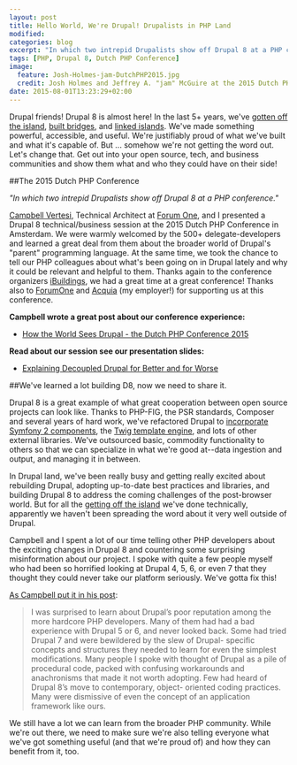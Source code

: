 ```yaml
---
layout: post
title: Hello World, We're Drupal! Drupalists in PHP Land
modified:
categories: blog
excerpt: "In which two intrepid Drupalists show off Drupal 8 at a PHP conference."
tags: [PHP, Drupal 8, Dutch PHP Conference]
image:
  feature: Josh-Holmes-jam-DutchPHP2015.jpg
  credit: Josh Holmes and Jeffrey A. "jam" McGuire at the 2015 Dutch PHP Conference, photo by jam.
date: 2015-08-01T13:23:29+02:00
---
```


Drupal friends! Drupal 8 is almost here! In the last 5+ years, we've [gotten off the island](http://www.garfieldtech.com/blog/off-the-island-2013), [built bridges](http://www.acquia.com/resources/podcasts/acquia-podcast-171-drupal-php-linking-islands-podcast-1), and [linked islands](http://www.acquia.com/resources/podcasts/acquia-podcast-172-drupal-php-linking-islands-podcast-2). We've made something powerful, accessible, and useful. We're justifiably proud of what we've built and what it's capable of. But ... somehow we're not getting the word out. Let's change that. Get out into your open source, tech, and business communities and show them what and who they could have on their side!

##The 2015 Dutch PHP Conference

_"In which two intrepid Drupalists show off Drupal 8 at a PHP conference."_

[Campbell Vertesi](https://www.drupal.org/u/ohthehugemanatee), Technical Architect at [Forum One](http://forumone.com/), and I presented a Drupal 8 technical/business session at the 2015 Dutch PHP Conference in Amsterdam. We were warmly welcomed by the 500+ delegate-developers and learned a great deal from them about the broader world of Drupal's "parent" programming language. At the same time, we took the chance to tell our PHP colleagues about what's been going on in Drupal lately and why it could be relevant and helpful to them. Thanks again to the conference organizers [iBuildings](http://www.ibuildings.nl/), we had a great time at a great conference! Thanks also to [ForumOne](http://forumone.com) and [Acquia](http://acquia.com) (my employer!) for supporting us at this conference.

**Campbell wrote a great post about our conference experience:**

- [How the World Sees Drupal - the Dutch PHP Conference 2015](https://ohthehugemanatee.org/blog/2015/06/27/dutch-php-conference-2015/)

**Read about our session see our presentation slides:**

- [Explaining Decoupled Drupal for Better and for Worse](http://horncologne.github.io/blog/explaining-decoupled-drupal-for-better-and-for-worse/)

##We've learned a lot building D8, now we need to share it.

Drupal 8 is a great example of what great cooperation between open source projects can look like. Thanks to PHP-FIG, the PSR standards, Composer and several years of hard work, we've refactored Drupal to [incorporate Symfony 2 components](http://symfony.com/projects/drupal), the [Twig template engine](http://twig.sensiolabs.org/), and lots of other external libraries. We've outsourced basic, commodity functionality to others so that we can specialize in what we're good at--data ingestion and output, and managing it in between.

In Drupal land, we've been really busy and getting really excited about rebuilding Drupal, adopting up-to-date best practices and libraries, and building Drupal 8 to address the coming challenges of the post-browser world. But for all the [getting off the island](http://www.garfieldtech.com/blog/off-the-island-2013) we've done technically, apparently we haven't been spreading the word about it very well outside of Drupal.

Campbell and I spent a lot of our time telling other PHP developers about the exciting changes in Drupal 8 and countering some surprising misinformation about our project. I spoke with quite a few people myself who had been so horrified looking at Drupal 4, 5, 6, or even 7 that they thought they could never take our platform seriously. We've gotta fix this!

[As Campbell put it in his post](https://ohthehugemanatee.org/blog/2015/06/27/dutch-php-conference-2015/):

> I was surprised to learn about Drupal’s poor reputation among
> the more hardcore PHP developers. Many of them had had a bad
> experience with Drupal 5 or 6, and never looked back. Some had
> tried Drupal 7 and were bewildered by the slew of Drupal-
> specific concepts and structures they needed to learn for even
> the simplest modifications. Many people I spoke with thought
> of Drupal as a pile of procedural code, packed with confusing
> workarounds and anachronisms that made it not worth adopting.
> Few had heard of Drupal 8’s move to contemporary, object-
> oriented coding practices. Many were dismissive of even the
> concept of an application framework like ours.

We still have a lot we can learn from the broader PHP community. While we're out there, we need to make sure we're also telling everyone what we've got something useful (and that we're proud of) and how they can benefit from it, too.
